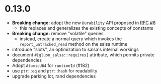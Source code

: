 # 0.13.0

- **Breaking change:** adopt the new `Durability` API proposed in [RFC #6]
    - this replaces and generalizes the existing concepts of constants
- **Breaking change:** remove "volatile" queries
    - instead, create a normal query which invokes the
      `report_untracked_read` method on the salsa runtime
- introduce "slots", an optimization to salsa's internal workings
- document `#[gluon_salsa::requires]` attribute, which permits private dependencies
- Adopt `AtomicU64` for `runtimeId` (#182)
- use `ptr::eq` and `ptr::hash` for readability
- upgrade parking lot, rand dependencies

[RFC #6]: https://github.com/salsa-rs/salsa-rfcs/pull/6
